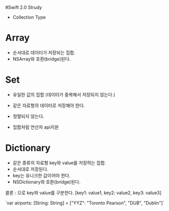 #Swift 2.0 Strudy

- Collection Type

# Array
- 순서대로 데이터가 저장되는 집합.
- NSArray와 호환(bridge)된다.

# Set
- 유일한 값의 집합 (데이터가 중복해서 저장되지 않는다.)
- 같은 자료형의 데이터로 저장해야 한다.
- 정렬되지 않는다.

- 집합처럼 연산자 api지원

# Dictionary
- 같은 종류의 자료형  key와 value를 저장하는 집합.
- 순서대로 저장된다.
- key는 유니크한 값이어야 한다.
- NSDictionary와 호환(bridge)된다.
 
 
콜론 : 으로 key와 value를 구분한다.
[key1: value1, key2: value2, key3: value3]

\`var airports: [String: String] = ["YYZ": "Toronto Pearson", "DUB", "Dublin"]\`


